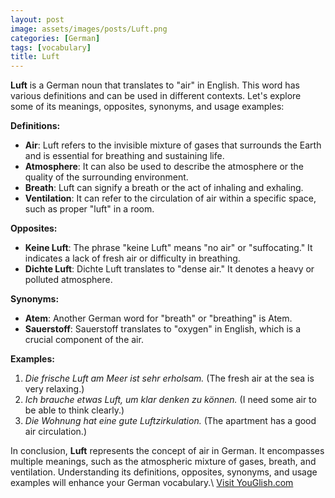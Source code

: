 ```yaml
---
layout: post
image: assets/images/posts/Luft.png
categories: [German]
tags: [vocabulary]
title: Luft
---
```


**Luft** is a German noun that translates to "air" in English. This word has various definitions and can be used in different contexts. Let's explore some of its meanings, opposites, synonyms, and usage examples:

**Definitions:**
- **Air**: Luft refers to the invisible mixture of gases that surrounds the Earth and is essential for breathing and sustaining life.
- **Atmosphere**: It can also be used to describe the atmosphere or the quality of the surrounding environment.
- **Breath**: Luft can signify a breath or the act of inhaling and exhaling.
- **Ventilation**: It can refer to the circulation of air within a specific space, such as proper "luft" in a room.

**Opposites:**
- **Keine Luft**: The phrase "keine Luft" means "no air" or "suffocating." It indicates a lack of fresh air or difficulty in breathing.
- **Dichte Luft**: Dichte Luft translates to "dense air." It denotes a heavy or polluted atmosphere.

**Synonyms:**
- **Atem**: Another German word for "breath" or "breathing" is Atem.
- **Sauerstoff**: Sauerstoff translates to "oxygen" in English, which is a crucial component of the air.

**Examples:**
1. *Die frische Luft am Meer ist sehr erholsam.* (The fresh air at the sea is very relaxing.)
2. *Ich brauche etwas Luft, um klar denken zu können.* (I need some air to be able to think clearly.)
3. *Die Wohnung hat eine gute Luftzirkulation.* (The apartment has a good air circulation.)

In conclusion, **Luft** represents the concept of air in German. It encompasses multiple meanings, such as the atmospheric mixture of gases, breath, and ventilation. Understanding its definitions, opposites, synonyms, and usage examples will enhance your German vocabulary.\ <a id="yg-widget-0" class="youglish-widget" data-query="Luft" data-lang="german" data-components="8412" data-auto-start="0" data-bkg-color="theme_light" data-title="How%20to%20pronounce%20Luft%20in%20German"  rel="nofollow" href="https://youglish.com">Visit YouGlish.com</a><script async src="https://youglish.com/public/emb/widget.js" charset="utf-8"></script>